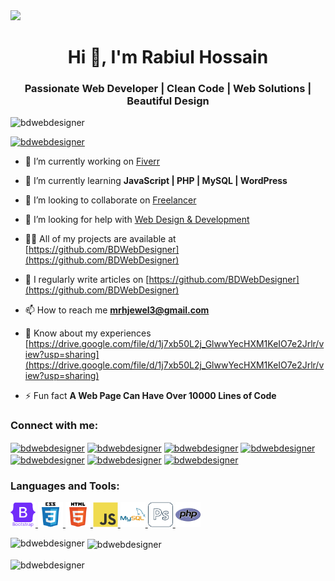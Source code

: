 <img src="https://media.licdn.com/dms/image/v2/C5616AQFum_tM0gwOzg/profile-displaybackgroundimage-shrink_200_800/profile-displaybackgroundimage-shrink_200_800/0/1635171941487?e=2147483647&v=beta&t=vYBnb9OkbNuA3A6ysMpfeVvVbtArOyYcg-ZCuQRlzkQ">


<h1 align="center">Hi 👋, I'm Rabiul Hossain</h1>
<h3 align="center">Passionate Web Developer | Clean Code | Web Solutions | Beautiful Design</h3>

<p align="left"> <img src="https://komarev.com/ghpvc/?username=bdwebdesigner&label=Profile%20views&color=0e75b6&style=flat" alt="bdwebdesigner" /> </p>

<p align="left"> <a href="https://github.com/ryo-ma/github-profile-trophy"><img src="https://github-profile-trophy.vercel.app/?username=bdwebdesigner" alt="bdwebdesigner" /></a> </p>

- 🔭 I’m currently working on [Fiverr](https://github.com/BDWebDesigner)

- 🌱 I’m currently learning **JavaScript | PHP | MySQL | WordPress**

- 👯 I’m looking to collaborate on [Freelancer](https://github.com/BDWebDesigner)

- 🤝 I’m looking for help with [Web Design & Development](https://github.com/BDWebDesigner)

- 👨‍💻 All of my projects are available at [https://github.com/BDWebDesigner](https://github.com/BDWebDesigner)

- 📝 I regularly write articles on [https://github.com/BDWebDesigner](https://github.com/BDWebDesigner)

- 📫 How to reach me **mrhjewel3@gmail.com**

- 📄 Know about my experiences [https://drive.google.com/file/d/1j7xb50L2j_GlwwYecHXM1KeIO7e2Jrlr/view?usp=sharing](https://drive.google.com/file/d/1j7xb50L2j_GlwwYecHXM1KeIO7e2Jrlr/view?usp=sharing)

- ⚡ Fun fact **A Web Page Can Have Over 10000 Lines of Code**

<h3 align="left">Connect with me:</h3>
<p align="left">
<a href="https://twitter.com/bdwebdesigner" target="blank"><img align="center" src="https://raw.githubusercontent.com/rahuldkjain/github-profile-readme-generator/master/src/images/icons/Social/twitter.svg" alt="bdwebdesigner" height="30" width="40" /></a>
<a href="https://linkedin.com/in/bdwebdesigner" target="blank"><img align="center" src="https://raw.githubusercontent.com/rahuldkjain/github-profile-readme-generator/master/src/images/icons/Social/linked-in-alt.svg" alt="bdwebdesigner" height="30" width="40" /></a>
<a href="https://stackoverflow.com/users/bdwebdesigner" target="blank"><img align="center" src="https://raw.githubusercontent.com/rahuldkjain/github-profile-readme-generator/master/src/images/icons/Social/stack-overflow.svg" alt="bdwebdesigner" height="30" width="40" /></a>
<a href="https://www.behance.net/bdwebdesigner" target="blank"><img align="center" src="https://raw.githubusercontent.com/rahuldkjain/github-profile-readme-generator/master/src/images/icons/Social/behance.svg" alt="bdwebdesigner" height="30" width="40" /></a>
<a href="https://www.codechef.com/users/bdwebdesigner" target="blank"><img align="center" src="https://cdn.jsdelivr.net/npm/simple-icons@3.1.0/icons/codechef.svg" alt="bdwebdesigner" height="30" width="40" /></a>
<a href="https://codeforces.com/profile/bdwebdesigner" target="blank"><img align="center" src="https://raw.githubusercontent.com/rahuldkjain/github-profile-readme-generator/master/src/images/icons/Social/codeforces.svg" alt="bdwebdesigner" height="30" width="40" /></a>
<a href="https://www.topcoder.com/members/bdwebdesigner" target="blank"><img align="center" src="https://raw.githubusercontent.com/rahuldkjain/github-profile-readme-generator/master/src/images/icons/Social/topcoder.svg" alt="bdwebdesigner" height="30" width="40" /></a>
</p>

<h3 align="left">Languages and Tools:</h3>
<p align="left"> <a href="https://getbootstrap.com" target="_blank" rel="noreferrer"> <img src="https://raw.githubusercontent.com/devicons/devicon/master/icons/bootstrap/bootstrap-plain-wordmark.svg" alt="bootstrap" width="40" height="40"/> </a> <a href="https://www.w3schools.com/css/" target="_blank" rel="noreferrer"> <img src="https://raw.githubusercontent.com/devicons/devicon/master/icons/css3/css3-original-wordmark.svg" alt="css3" width="40" height="40"/> </a> <a href="https://www.w3.org/html/" target="_blank" rel="noreferrer"> <img src="https://raw.githubusercontent.com/devicons/devicon/master/icons/html5/html5-original-wordmark.svg" alt="html5" width="40" height="40"/> </a> <a href="https://developer.mozilla.org/en-US/docs/Web/JavaScript" target="_blank" rel="noreferrer"> <img src="https://raw.githubusercontent.com/devicons/devicon/master/icons/javascript/javascript-original.svg" alt="javascript" width="40" height="40"/> </a> <a href="https://www.mysql.com/" target="_blank" rel="noreferrer"> <img src="https://raw.githubusercontent.com/devicons/devicon/master/icons/mysql/mysql-original-wordmark.svg" alt="mysql" width="40" height="40"/> </a> <a href="https://www.photoshop.com/en" target="_blank" rel="noreferrer"> <img src="https://raw.githubusercontent.com/devicons/devicon/master/icons/photoshop/photoshop-line.svg" alt="photoshop" width="40" height="40"/> </a> <a href="https://www.php.net" target="_blank" rel="noreferrer"> <img src="https://raw.githubusercontent.com/devicons/devicon/master/icons/php/php-original.svg" alt="php" width="40" height="40"/> </a> </p>

<p><img align="left" src="https://github-readme-stats.vercel.app/api/top-langs?username=bdwebdesigner&show_icons=true&locale=en&layout=compact" alt="bdwebdesigner" /></p>

<p>&nbsp;<img align="center" src="https://github-readme-stats.vercel.app/api?username=bdwebdesigner&show_icons=true&locale=en" alt="bdwebdesigner" /></p>

<p><img align="center" src="https://github-readme-streak-stats.herokuapp.com/?user=bdwebdesigner&" alt="bdwebdesigner" /></p>
